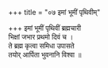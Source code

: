 +++
title = "०७ इमां भूमीं पृथिवीम्"

+++
इमां भूमीं पृथिवीं ब्रह्मचारी  
भिक्षां जभार प्रथमो दिवं च ।  
ते ब्रह्म कृत्वा समिधा उपासते  
तयोर् आर्पिता भुवनानि विश्वा ॥